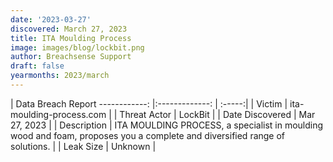 ```yaml
---
date: '2023-03-27'
discovered: March 27, 2023
title: ITA Moulding Process
image: images/blog/lockbit.png
author: Breachsense Support
draft: false
yearmonths: 2023/march
---
```



| Data Breach Report
------------:     |:-------------:    | :-----:|
| Victim      | ita-moulding-process.com      | 
| Threat Actor      | LockBit      | 
| Date Discovered      | Mar 27, 2023      | 
| Description      | ITA MOULDING PROCESS, a specialist in moulding wood and foam, proposes you a complete and diversified range of solutions.      | 
| Leak Size      | Unknown      | 

